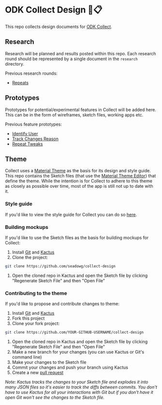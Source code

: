 # ODK Collect Design 🎨📋

This repo collects design documents for [ODK Collect](https://github.com/opendatakit/collect).

## Research

Research will be planned and results posted within this repo. Each research round should be represented by a single document in the `research` directory.

Previous research rounds:

* [Repeats](/research/repeats)

## Prototypes

Prototypes for potential/experimental features in Collect will be added here. This can be in the form of wireframes, sketch files, working apps etc.

Previous feature prototypes:

* [Identify User](/prototypes/identify-user)
* [Track Changes Reason](/prototypes/track-changes-reason)
* [Repeat Tweaks](/prototypes/repeat-tweaks)

## Theme

Collect uses a [Material Theme](https://material.io/design/material-theming/) as the basis for its design and style guide. This repo contains the Sketch files (that use the [Material Theme Editor](https://material.io/tools/theme-editor/)) that define the theme. While the intention is for Collect to adhere to this theme as closely as possible over time, most of the app is still not up to date with it.

### Style guide

If you'd like to view the style guide for Collect you can do so [here](https://github.com/seadowg/collect-design/releases/latest/download/collect-styleguide.pdf).

### Building mockups

If you'd like to use the Sketch files as the basis for building mockups for Collect:

1. Install [Git](https://git-scm.com/downloads) and [Kactus](https://kactus.io/)
1. Clone the project:
```bash
git clone https://github.com/seadowg/collect-design
```
1. Open the cloned repo in Kactus and open the Sketch file by clicking "Regenerate Sketch File" and then "Open File"

### Contributing to the theme

If you'd like to propose and contribute changes to theme:

1. Install [Git](https://git-scm.com/downloads) and [Kactus](https://kactus.io/)
1. Fork this project
1. Clone your fork project:
```bash
git clone https://github.com/YOUR-GITHUB-USERNAME/collect-design
```
1. Open the cloned repo in Kactus and open the Sketch file by clicking "Regenerate Sketch File" and then "Open File"
1. Make a new branch for your changes (you can use Kactus or Git's command line)
1. Make your changes to the Sketch file
1. Commit your changes and push your branch using Kactus
1. Create a new [pull request](https://help.github.com/en/articles/creating-a-pull-request)

*Note: Kactus tracks the changes to your Sketch file and explodes it into many JSON files so it's easier to track the diffs between commits. You don't have to use Kactus for all your interactions with Git but if you don't have it open Git won't see the changes to the Sketch file.*
